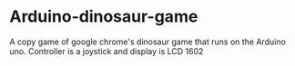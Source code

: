 # Arduino-dinosaur-game
A copy game of google chrome's dinosaur game that runs on the Arduino uno. Controller is a joystick and display is LCD 1602
